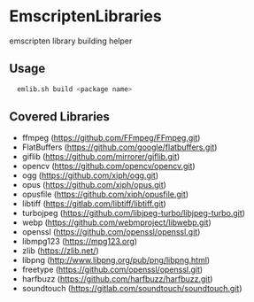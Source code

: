# EmscriptenLibraries

emscripten library building helper

## Usage

```sh
  emlib.sh build <package name>
```

## Covered Libraries

* ffmpeg (<https://github.com/FFmpeg/FFmpeg.git>)
* FlatBuffers (<https://github.com/google/flatbuffers.git>)
* giflib (<https://github.com/mirrorer/giflib.git>)
* opencv (<https://github.com/opencv/opencv.git>)
* ogg (<https://github.com/xiph/ogg.git>)
* opus (<https://github.com/xiph/opus.git>)
* opusfile (<https://github.com/xiph/opusfile.git>)
* libtiff (<https://gitlab.com/libtiff/libtiff.git>)
* turbojpeg (<https://github.com/libjpeg-turbo/libjpeg-turbo.git>)
* webp (<https://github.com/webmproject/libwebp.git>)
* openssl (<https://github.com/openssl/openssl.git>)
* libmpg123 (<https://mpg123.org>)
* zlib (<https://zlib.net/>)
* libpng (<http://www.libpng.org/pub/png/libpng.html>)
* freetype (<https://github.com/openssl/openssl.git>)
* harfbuzz (<https://github.com/harfbuzz/harfbuzz.git>)
* soundtouch (<https://gitlab.com/soundtouch/soundtouch.git>)
